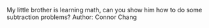 My little brother is learning math, can you show him how to do some subtraction problems? Author: Connor Chang
